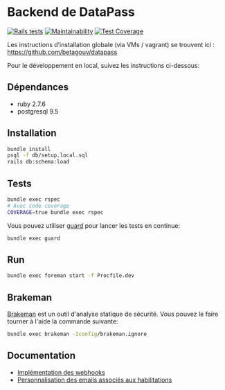 # Backend de DataPass

[![Rails tests](https://github.com/betagouv/signup-back/actions/workflows/ci.yml/badge.svg)](https://github.com/betagouv/signup-back/actions/workflows/ci.yml)
[![Maintainability](https://api.codeclimate.com/v1/badges/713ba5c1e90ee6a35937/maintainability)](https://codeclimate.com/github/betagouv/signup-back/maintainability)
[![Test Coverage](https://api.codeclimate.com/v1/badges/713ba5c1e90ee6a35937/test_coverage)](https://codeclimate.com/github/betagouv/signup-back/test_coverage)

Les instructions d’installation globale (via VMs / vagrant) se trouvent ici : https://github.com/betagouv/datapass

Pour le développement en local, suivez les instructions ci-dessous:

## Dépendances

- ruby 2.7.6
- postgresql 9.5

## Installation

```sh
bundle install
psql -f db/setup.local.sql
rails db:schema:load
```

## Tests

```sh
bundle exec rspec
# Avec code coverage
COVERAGE=true bundle exec rspec
```

Vous pouvez utiliser [guard](https://github.com/guard/guard) pour lancer les
tests en continue:

```sh
bundle exec guard
```

## Run

```sh
bundle exec foreman start -f Procfile.dev
```

## Brakeman

[Brakeman](https://github.com/presidentbeef/brakeman) est un outil d'analyse
statique de sécurité. Vous pouvez le faire tourner à l'aide la commande
suivante:

```sh
bundle exec brakeman -Iconfig/brakeman.ignore
```

## Documentation

- [Implémentation des webhooks](./docs/webhooks.md)
- [Personnalisation des emails associés aux
  habilitations](./app/views/enrollment_mailer/README.md)
